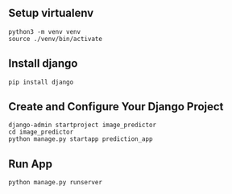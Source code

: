 ## Setup virtualenv
```
python3 -m venv venv
source ./venv/bin/activate
```

## Install django
```
pip install django
```

##  Create and Configure Your Django Project
```
django-admin startproject image_predictor
cd image_predictor
python manage.py startapp prediction_app
```

## Run App
```
python manage.py runserver
```